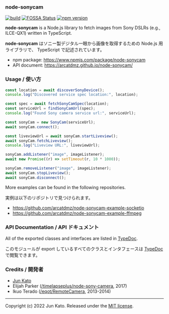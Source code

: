 ### node-sonycam

[![build](https://github.com/arcatdmz/node-sonycam/workflows/npm-publish/badge.svg)](https://github.com/arcatdmz/node-sonycam/actions?query=workflow%3Anpm-publish)
[![FOSSA Status](https://app.fossa.com/api/projects/git%2Bgithub.com%2Farcatdmz%2Fnode-sonycam.svg?type=shield)](https://app.fossa.com/projects/git%2Bgithub.com%2Farcatdmz%2Fnode-sonycam?ref=badge_shield)
[![npm version](https://img.shields.io/npm/v/node-sonycam)](https://www.npmjs.com/package/node-sonycam)

**node-sonycam** is a Node.js library to fetch images from Sony DSLRs (e.g., ILCE-QX1) written in TypeScript.

**node-sonycam** はソニー製デジタル一眼から画像を取得するための Node.js 用ライブラリで、 TypeScript で記述されています。

- npm package: https://www.npmjs.com/package/node-sonycam
- API document: https://arcatdmz.github.io/node-sonycam/

### Usage / 使い方

```javascript
const location = await discoverSonyDevice();
console.log("Discovered service spec location:", location);

const spec = await fetchSonyCamSpec(location);
const serviceUrl = findSonyCamUrl(spec);
console.log("Found Sony camera service url:", serviceUrl);

const sonyCam = new SonyCam(serviceUrl);
await sonyCam.connect();

const liveviewUrl = await sonyCam.startLiveview();
await sonyCam.fetchLiveview();
console.log("Liveview URL:", liveviewUrl);

sonyCam.addListener("image", imageListener);
await new Promise((r) => setTimeout(r, 10 * 1000));

sonyCam.removeListener("image", imageListener);
await sonyCam.stopLiveview();
await sonyCam.disconnect();
```

More examples can be found in the following repositories.

実例は以下のリポジトリで見つけられます。

- https://github.com/arcatdmz/node-sonycam-example-socketio
- https://github.com/arcatdmz/node-sonycam-example-ffmpeg

### API Documentation / API ドキュメント

All of the exported classes and interfaces are listed in [TypeDoc](https://arcatdmz.github.io/node-sonycam/).

このモジュールが export しているすべてのクラスとインタフェースは [TypeDoc](https://arcatdmz.github.io/node-sonycam/) で閲覧できます。

### Credits / 開発者

- [Jun Kato](https://junkato.jp)
- Elijah Parker ([/timelapseplus/node-sony-camera](https://github.com/timelapseplus/node-sony-camera), 2017)
- Ikuo Terado ([/eqot/RemoteCamera](https://github.com/eqot/RemoteCamera), 2013-2014)

---

Copyright (c) 2022 Jun Kato. Released under the [MIT license](https://opensource.org/licenses/MIT).
